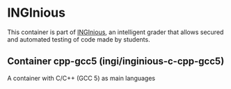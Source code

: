 INGInious
=========

This container is part of [INGInious](https://github.com/UCL-INGI/INGInious), an intelligent grader that allows secured and automated testing of code made by students.

Container cpp-gcc5 (ingi/inginious-c-cpp-gcc5)
--------------------------------------------------------

A container with C/C++ (GCC 5) as main languages
